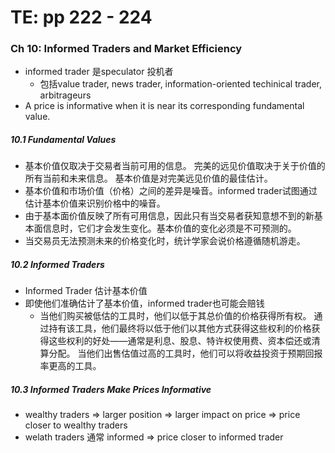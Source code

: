 # TE: pp 222 - 224

### Ch 10: Informed Traders and Market Efficiency

- informed trader 是speculator 投机者
    - 包括value trader, news trader, information-oriented techinical trader, arbitrageurs
- A price is informative when it is near its corresponding fundamental value.

##### 10.1 Fundamental Values

- 基本价值仅取决于交易者当前可用的信息。 完美的远见价值取决于关于价值的所有当前和未来信息。 基本价值是对完美远见价值的最佳估计。
- 基本价值和市场价值（价格）之间的差异是噪音。informed trader试图通过估计基本价值来识别价格中的噪音。
- 由于基本面价值反映了所有可用信息，因此只有当交易者获知意想不到的新基本面信息时，它们才会发生变化。基本价值的变化必须是不可预测的。
- 当交易员无法预测未来的价格变化时，统计学家会说价格遵循随机游走。

##### 10.2 Informed Traders

- Informed Trader 估计基本价值
- 即使他们准确估计了基本价值，informed trader也可能会赔钱
    - 当他们购买被低估的工具时，他们以低于其总价值的价格获得所有权。 通过持有该工具，他们最终将以低于他们以其他方式获得这些权利的价格获得这些权利的好处——通常是利息、股息、特许权使用费、资本偿还或清算分配。 当他们出售估值过高的工具时，他们可以将收益投资于预期回报率更高的工具。

##### 10.3 Informed Traders Make Prices Informative

- wealthy traders => larger position => larger impact on price => price closer to wealthy traders
- welath traders 通常 informed => price closer to informed trader
